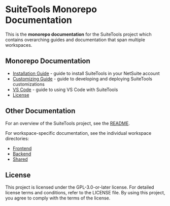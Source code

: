 # SuiteTools Monorepo Documentation

This is the **monorepo documentation** for the SuiteTools project which contains overarching guides and documentation that span multiple workspaces.

## Monorepo Documentation

- [Installation Guide](installation.md) - guide to install SuiteTools in your NetSuite account
- [Customizing Guide](customizing.md) - guide to developing and deploying SuiteTools customizations
- [VS Code](vscode.md) - guide to using VS Code with SuiteTools
- [License](LICENSE)

## Other Documentation

For an overview of the SuiteTools project, see the [README](../README.md).

For workspace-specific documentation, see the individual workspace directories:

- [Frontend](../frontend/README.md)
- [Backend](../backend/README.md)
- [Shared](../shared/README.md)

## License

This project is licensed under the GPL-3.0-or-later license. For detailed license terms and conditions, refer to the LICENSE file. By using this project, you agree to comply with the terms of the license.
